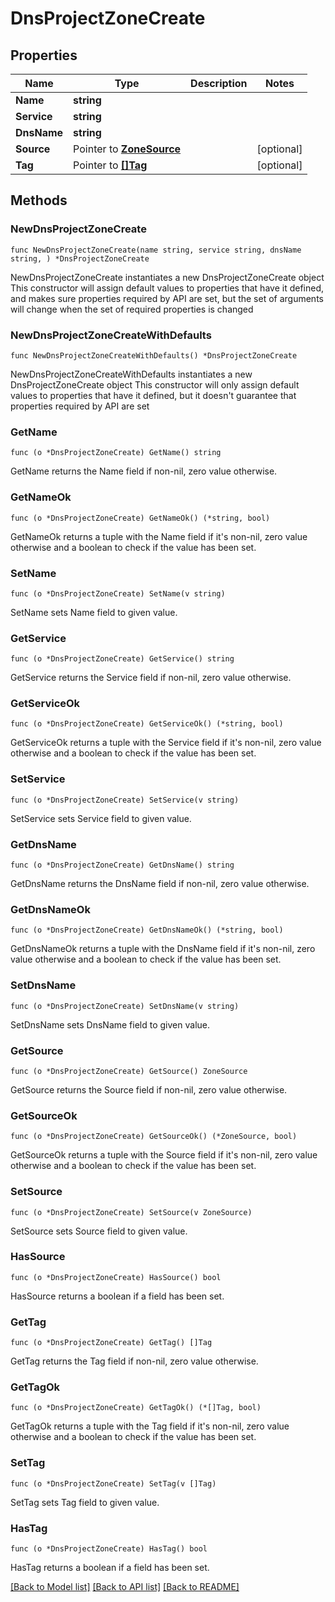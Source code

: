 # DnsProjectZoneCreate

## Properties

Name | Type | Description | Notes
------------ | ------------- | ------------- | -------------
**Name** | **string** |  | 
**Service** | **string** |  | 
**DnsName** | **string** |  | 
**Source** | Pointer to [**ZoneSource**](ZoneSource.md) |  | [optional] 
**Tag** | Pointer to [**[]Tag**](Tag.md) |  | [optional] 

## Methods

### NewDnsProjectZoneCreate

`func NewDnsProjectZoneCreate(name string, service string, dnsName string, ) *DnsProjectZoneCreate`

NewDnsProjectZoneCreate instantiates a new DnsProjectZoneCreate object
This constructor will assign default values to properties that have it defined,
and makes sure properties required by API are set, but the set of arguments
will change when the set of required properties is changed

### NewDnsProjectZoneCreateWithDefaults

`func NewDnsProjectZoneCreateWithDefaults() *DnsProjectZoneCreate`

NewDnsProjectZoneCreateWithDefaults instantiates a new DnsProjectZoneCreate object
This constructor will only assign default values to properties that have it defined,
but it doesn't guarantee that properties required by API are set

### GetName

`func (o *DnsProjectZoneCreate) GetName() string`

GetName returns the Name field if non-nil, zero value otherwise.

### GetNameOk

`func (o *DnsProjectZoneCreate) GetNameOk() (*string, bool)`

GetNameOk returns a tuple with the Name field if it's non-nil, zero value otherwise
and a boolean to check if the value has been set.

### SetName

`func (o *DnsProjectZoneCreate) SetName(v string)`

SetName sets Name field to given value.


### GetService

`func (o *DnsProjectZoneCreate) GetService() string`

GetService returns the Service field if non-nil, zero value otherwise.

### GetServiceOk

`func (o *DnsProjectZoneCreate) GetServiceOk() (*string, bool)`

GetServiceOk returns a tuple with the Service field if it's non-nil, zero value otherwise
and a boolean to check if the value has been set.

### SetService

`func (o *DnsProjectZoneCreate) SetService(v string)`

SetService sets Service field to given value.


### GetDnsName

`func (o *DnsProjectZoneCreate) GetDnsName() string`

GetDnsName returns the DnsName field if non-nil, zero value otherwise.

### GetDnsNameOk

`func (o *DnsProjectZoneCreate) GetDnsNameOk() (*string, bool)`

GetDnsNameOk returns a tuple with the DnsName field if it's non-nil, zero value otherwise
and a boolean to check if the value has been set.

### SetDnsName

`func (o *DnsProjectZoneCreate) SetDnsName(v string)`

SetDnsName sets DnsName field to given value.


### GetSource

`func (o *DnsProjectZoneCreate) GetSource() ZoneSource`

GetSource returns the Source field if non-nil, zero value otherwise.

### GetSourceOk

`func (o *DnsProjectZoneCreate) GetSourceOk() (*ZoneSource, bool)`

GetSourceOk returns a tuple with the Source field if it's non-nil, zero value otherwise
and a boolean to check if the value has been set.

### SetSource

`func (o *DnsProjectZoneCreate) SetSource(v ZoneSource)`

SetSource sets Source field to given value.

### HasSource

`func (o *DnsProjectZoneCreate) HasSource() bool`

HasSource returns a boolean if a field has been set.

### GetTag

`func (o *DnsProjectZoneCreate) GetTag() []Tag`

GetTag returns the Tag field if non-nil, zero value otherwise.

### GetTagOk

`func (o *DnsProjectZoneCreate) GetTagOk() (*[]Tag, bool)`

GetTagOk returns a tuple with the Tag field if it's non-nil, zero value otherwise
and a boolean to check if the value has been set.

### SetTag

`func (o *DnsProjectZoneCreate) SetTag(v []Tag)`

SetTag sets Tag field to given value.

### HasTag

`func (o *DnsProjectZoneCreate) HasTag() bool`

HasTag returns a boolean if a field has been set.


[[Back to Model list]](../README.md#documentation-for-models) [[Back to API list]](../README.md#documentation-for-api-endpoints) [[Back to README]](../README.md)


